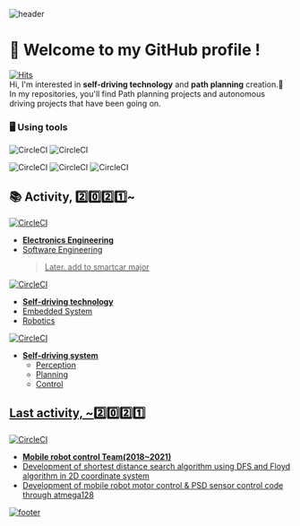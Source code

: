 ![header](https://capsule-render.vercel.app/api?type=waving&color=7fff00&height=120&section=header)

# 👋 Welcome to my GitHub profile !
[![Hits](https://hits.seeyoufarm.com/api/count/incr/badge.svg?url=https%3A%2F%2Fgithub.com%2Fj-bk&count_bg=%2343CFDD&title_bg=%2363C600&icon=&icon_color=%23E7E7E7&title=VISITOR&edge_flat=false)](https://hits.seeyoufarm.com)    
Hi, I'm interested in **self-driving technology** and **path planning** creation.🚗      
In my repositories, you'll find Path planning projects and autonomous driving projects that have been going on.
### 🖥️ Using tools
![CircleCI](https://img.shields.io/badge/Ubunut-%23E95420?logo=Ubuntu&logoColor=black) ![CircleCI](https://img.shields.io/badge/ROS-%2322314E?logo=ROS&logoColor=black)

![CircleCI](https://img.shields.io/badge/C-snow?logo=C) ![CircleCI](https://img.shields.io/badge/C%2B%2B-%23A8B9CC?logo=C%2B%2B&logoColor=black) ![CircleCI](https://img.shields.io/badge/Python-%233776AB?logo=Python&logoColor=black)
## 📚 Activity, 2️⃣0️⃣2️⃣1️⃣~
<a href="https://www.gachon.ac.kr/kor/index.do">![CircleCI](https://img.shields.io/badge/Univ.-GACHON-mediumaquamarine)        
- **Electronics Engineering**
- Software Engineering
     > Later. add to smartcar major
     
<a href="https://sites.google.com/view/takeout-gcu/%EC%9E%84%EC%9B%90%EC%A7%84/19%EA%B8%B0-%EC%A0%95%EB%B2%94%EA%B5%90?authuser=0">![CircleCI](https://img.shields.io/badge/Team.-TakeOut-yellow)      
- **Self-driving technology**
- Embedded System
- Robotics

![CircleCI](https://img.shields.io/badge/Team.-GADIS-darkturquoise)
- **Self-driving system**
	- Perception
	- Planning
	- Control
## Last activity, ~2️⃣0️⃣2️⃣1️⃣
![CircleCI](https://img.shields.io/badge/Team.-SJ__robotices-salmon) 
- **Mobile robot control Team(2018~2021)**
- Development of shortest distance search algorithm using DFS and Floyd algorithm in 2D coordinate system
- Development of mobile robot motor control & PSD sensor control code through atmega128

![footer](https://capsule-render.vercel.app/api?type=waving&color=7fff00&height=120&section=footer)
<!--
**j-bk/j-bk** is a ✨ _special_ ✨ repository because its `README.md` (this file) appears on your GitHub profile.

Here are some ideas to get you started:

- 🔭 I’m currently working on ...
- 🌱 I’m currently learning ...
- 👯 I’m looking to collaborate on ...
- 🤔 I’m looking for help with ...
- 💬 Ask me about ...
- 📫 How to reach me: ...
- 😄 Pronouns: ...
- ⚡ Fun fact: ...
-->
